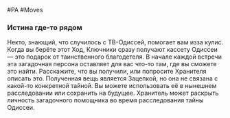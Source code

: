 #PA #Moves 
### Истина где-то рядом
Некто, знающий, что случилось с ТВ-Одиссей, помогает вам изза кулис. Когда вы берёте этот Ход, Ключники сразу получают кассету Одиссеи — это подарок от таинственного благодетеля. В начале каждой встречи эта загадочная персона оставляет для вас что-то там, где вы сможете это найти. Расскажите, что вы получили, или попросите Хранителя описать это. Полученная вещь является Зацепкой, но она не связана с какой-то конкретной тайной. Вы можете использовать её в нынешнем расследовании или сохранить на будущее. Хранитель может раскрыть личность загадочного помощника во время расследования тайны Одиссеи.